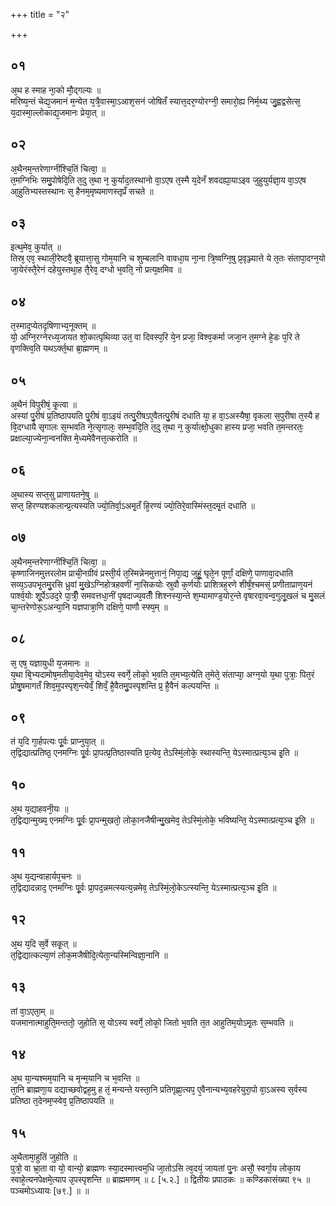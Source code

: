 +++
title = "२"

+++
## ०१
अ᳘थ ह स्माह ना᳘को मौ᳘द्गल्यः ॥  
मरिष्य᳘न्तं चेद्य᳘जमानं म᳘न्येत य᳘त्रै᳘वास्मा᳘ऽआश᳘सनं जोषितँ स्यात्त᳘दर᳘ण्योरग्नी᳘ समारो᳘ह्य निर्म᳘थ्य जु᳘ह्वद्वसेत्स᳘ य᳘दास्मा᳘ल्लोकाद्य᳘जमानः प्रेया᳘त् ॥  
## ०२
अ᳘थैनम᳘न्तरेणाग्नींश्चि᳘तिं चित्वा᳘ ॥  
त᳘मग्निभिः समु᳘पोषेदि᳘ति त᳘दु त᳘था न᳘ कुर्याद᳘तस्थानो वा᳘ऽएष त᳘स्मै य᳘देनँ शवदह्या᳘याऽइव जुहुयुर्यज्ञा᳘य वा᳘ऽएष आ᳘हुतिभ्यस्तस्थानः स᳘ हैनम᳘मृष्यमाणस्तृप्रँ सचते ॥  
## ०३
इत्थ᳘मेव᳘ कुर्यात् ॥  
तिस्र᳘ एव᳘ स्थाली᳘रेष्टवै᳘ ब्रूयात्ता᳘सु गोम᳘यानि च शुम्बलानि वावधा᳘य ना᳘ना त्रि᳘ष्वग्नि᳘षु प्र᳘वृञ्ज्यात्ते ये त᳘तः संतापा᳘दग्न᳘यो जा᳘येरंस्तै᳘रेनं दहेयुस्तथा᳘ह तै᳘रेव᳘ दग्धो भ᳘वति᳘ नो प्रत्य᳘क्षमिव ॥  
## ०४
त᳘स्माद᳘प्येतदृषिणाभ्य᳘नूक्तम् ॥  
यो᳘ अग्नि᳘रग्नेरध्य᳘जायत शो᳘कात्पृथिव्या उत᳘ वा दिवस्प᳘रि ये᳘न प्रजा᳘ विश्व᳘कर्मा जजा᳘न त᳘मग्ने हे᳘डः प᳘रि ते वृणक्त्वि᳘ति यथऽर्क्त᳘था ब्रा᳘ह्मणम् ॥  
## ०५
अ᳘थैनं विपुरीषं᳘ कृ᳘त्वा ॥  
अस्यां पु᳘रीषं प्र᳘तिष्ठापयति पु᳘रीषं वा᳘ऽइयं तत्पु᳘रीषऽए᳘वैतत्पु᳘रीषं दधाति या᳘ ह वा᳘ऽअस्यैषा᳘ वृकला स᳘पुरीषा त᳘स्यै ह वि᳘दग्धायै सृगालः स᳘म्भवति ने᳘त्सृगालः᳘ सम्भ᳘वदि᳘ति त᳘दु त᳘था न᳘ कुर्यात्क्षो᳘धुका हास्य प्रजा᳘ भवति त᳘मन्तरतः᳘ प्रक्षाल्या᳘ज्येना᳘न्वनक्ति मे᳘ध्यमेवैनत्त᳘त्करोति ॥  
## ०६
अ᳘थास्य सप्त᳘सु प्राणायतने᳘षु ॥  
सप्त᳘ हिरण्यशकलान्प्र᳘त्यस्यति ज्यो᳘तिर्वा᳘ऽअमृ᳘तँ हि᳘रण्यं ज्यो᳘तिरे᳘वास्मिंस्त᳘दमृ᳘तं दधाति ॥  
## ०७
अ᳘थैनम᳘न्तरेणाग्नींश्चि᳘तिं चित्वा᳘ ॥  
कृष्णाजिनमुत्तरलोम प्राची᳘नग्रीवं प्रस्ती᳘र्य त᳘स्मिन्नेनमुत्तानं᳘ निपा᳘द्य जुहूं᳘᳘ घृते᳘न पूर्णां᳘ दक्षिणे᳘ पाणावा᳘दधाति सव्य᳘ऽउपभृ᳘तमु᳘रसि ध्रुवां मु᳘खेऽग्निहोत्रहवणीं ना᳘सिकयोः स्रुवौ क᳘र्णयोः प्राशित्रह᳘रणे शीर्षं᳘श्चमसं᳘ प्रणीताप्राण᳘यनं पार्श्व᳘योः शू᳘र्पेऽउद᳘रे पा᳘त्रीँ᳘ समवत्तधा᳘नीं पृषदाज्य᳘वतीँ शिश्नस्या᳘न्ते श᳘म्यामाण्ड᳘योर᳘न्ते वृषारवा᳘वन्व᳘गुलू᳘खलं च मु᳘सलं चा᳘न्तरेणोरू᳘ऽअन्या᳘नि यज्ञपात्रा᳘णि दक्षिणे᳘ पाणौ स्फ्य᳘म् ॥  
## ०८
स᳘ एष᳘ यज्ञायुधी य᳘जमानः ॥  
य᳘था बि᳘भ्यदामोष᳘मतीया᳘देव᳘मेव᳘ योऽस्य स्वर्गे᳘ लोको᳘ भ᳘वति त᳘मभ्य᳘त्येति त᳘मेते᳘ संताप्या᳘ अग्न᳘यो य᳘था पुत्राः᳘ पित᳘रं प्रोषु᳘षमागतँ शिव᳘मुपस्पृश᳘न्त्येवँ᳘ शिवँ᳘ है᳘वैतमु᳘पस्पृशन्ति प्र᳘ है᳘वैनं कल्पयन्ति ॥  
## ०९
तं य᳘दि गा᳘र्हपत्यः पू᳘र्वः प्राप्नुया᳘त् ॥  
त᳘द्विद्यात्प्रतिष्ठ᳘ एनमग्निः पू᳘र्वः प्रा᳘पत्प्र᳘तिष्ठास्यति प्र᳘त्येव᳘ तेऽस्मिं᳘लोके᳘ स्थास्यन्ति᳘ येऽस्मात्प्रत्य᳘ञ्च इ᳘ति ॥  
## १०
अ᳘थ य᳘द्याहवनी᳘यः ॥  
त᳘द्विद्यान्मुख्य᳘ एनमग्निः पू᳘र्वः प्रा᳘पन्मुखतो᳘ लोका᳘नजैषीन्मु᳘खमेव᳘ तेऽस्मिं᳘लोके᳘ भविष्यन्ति᳘ येऽस्मात्प्रत्य᳘ञ्च इ᳘ति ॥  
## ११
अ᳘थ य᳘द्यन्वाहार्यप᳘चनः ॥  
त᳘द्विद्यादन्नाद᳘ एनमग्निः पू᳘र्वः प्रा᳘पद᳘न्नमत्स्यत्य᳘न्नमेव᳘ तेऽस्मिं᳘लो᳘केऽत्स्यन्ति᳘ येऽस्मात्प्रत्य᳘ञ्च इ᳘ति ॥  
## १२
अ᳘थ य᳘दि स᳘र्वे सकृ᳘त् ॥  
त᳘द्विद्यात्कल्या᳘णं लोक᳘मजैषीदि᳘त्येता᳘न्यस्मिन्विज्ञा᳘नानि ॥  
## १३
तां वा᳘ऽएता᳘म् ॥  
यजमानात्माहुति᳘मन्ततो᳘ जुहोति स᳘ योऽस्य स्वर्गे᳘ लोको᳘ जितो भ᳘वति त᳘त आहुतिम᳘योऽमृ᳘तः स᳘म्भवति ॥  
## १४
अ᳘थ या᳘न्यश्मम᳘यानि च मृन्म᳘यानि च भ᳘वन्ति ॥  
ता᳘नि ब्राह्मणा᳘य दद्याच्छवोद्वह᳘मु ह तं᳘ मन्यन्ते यस्ता᳘नि प्रतिगृह्णा᳘त्यप᳘ ए᳘वैनान्यभ्य᳘वहरेयुरा᳘पो वा᳘ऽअस्य स᳘र्वस्य प्रतिष्ठा त᳘देनम᳘प्स्वेव᳘ प्र᳘तिष्ठापयति ॥  
## १५
अ᳘थैतामा᳘हुतिं जुहोति ॥  
पुत्रो᳘ वा भ्रा᳘ता वा यो᳘ वान्यो᳘ ब्राह्मणः स्या᳘दस्मात्त्वम᳘धि जा᳘तोऽसि त्व᳘दयं᳘ जायतां पु᳘नः असौ᳘ स्वर्गा᳘य लोका᳘य स्वाहे᳘त्यनपेक्षमे᳘त्याप उ᳘पस्पृशन्ति ॥ ब्राह्ममणम् ॥ ८ [५.२.] ॥ द्वितीयः प्रपाठकः ॥ कण्डिकासंख्या ९५ ॥ पञ्चमोऽध्यायः [७९.] ॥ ॥
